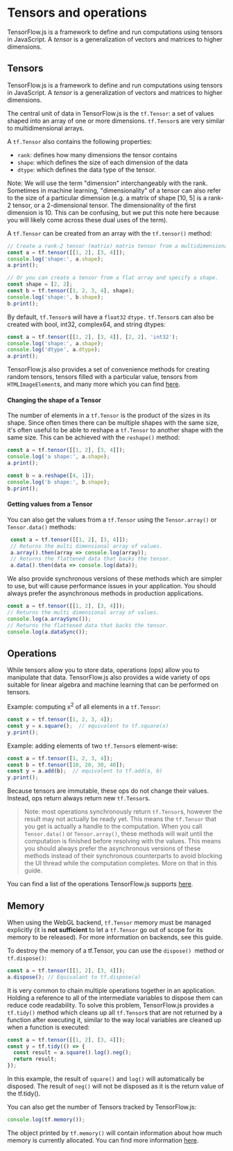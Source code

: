 # Tensors and operations

TensorFlow.js is a framework to define and run computations using tensors in JavaScript. A *tensor* is a generalization of vectors and matrices to higher dimensions.

## Tensors

TensorFlow.js is a framework to define and run computations using tensors in JavaScript. A *tensor* is a generalization of vectors and matrices to higher dimensions.

The central unit of data in TensorFlow.js is the `tf.Tensor`: a set of values shaped into an array of one or more dimensions. `tf.Tensor`s are very similar to multidimensional arrays.

A `tf.Tensor` also contains the following properties:

*   `rank`: defines how many dimensions the tensor contains
*   `shape`: which defines the size of each dimension of the data
*   `dtype`: which defines the data type of the tensor.

Note: We will use the term "dimension" interchangeably with the rank. Sometimes in machine learning, "dimensionality" of a tensor can also refer to the size of a particular dimension (e.g. a matrix of shape [10, 5] is a rank-2 tensor, or a 2-dimensional tensor. The dimensionality of the first dimension is 10. This can be confusing, but we put this note here because you will likely come across these dual uses of the term).

A `tf.Tensor` can be created from an array with the `tf.tensor()` method:


```js
// Create a rank-2 tensor (matrix) matrix tensor from a multidimensional array.
const a = tf.tensor([[1, 2], [3, 4]]);
console.log('shape:', a.shape);
a.print();

// Or you can create a tensor from a flat array and specify a shape.
const shape = [2, 2];
const b = tf.tensor([1, 2, 3, 4], shape);
console.log('shape:', b.shape);
b.print();
```


By default, `tf.Tensor`s will have a `float32` `dtype.` `tf.Tensor`s can also be created with bool, int32, complex64, and string dtypes:


```js
const a = tf.tensor([[1, 2], [3, 4]], [2, 2], 'int32');
console.log('shape:', a.shape);
console.log('dtype', a.dtype);
a.print();
```


TensorFlow.js also provides a set of convenience methods for creating random tensors, tensors filled with a particular value, tensors from `HTMLImageElement`s, and many more which you can find [here](https://js.tensorflow.org/api/latest/#Tensors-Creation).


#### Changing the shape of a Tensor

The number of elements in a `tf.Tensor` is the product of the sizes in its shape. Since often times there can be multiple shapes with the same size, it's often useful to be able to reshape a `tf.Tensor` to another shape with the same size. This can be achieved with the `reshape()` method:


```js
const a = tf.tensor([[1, 2], [3, 4]]);
console.log('a shape:', a.shape);
a.print();

const b = a.reshape([4, 1]);
console.log('b shape:', b.shape);
b.print();
```



#### Getting values from a Tensor

You can also get the values from a `tf.Tensor` using the `Tensor.array()` or `Tensor.data()` methods:


```js
 const a = tf.tensor([[1, 2], [3, 4]]);
 // Returns the multi dimensional array of values.
 a.array().then(array => console.log(array));
 // Returns the flattened data that backs the tensor.
 a.data().then(data => console.log(data));
```


We also provide synchronous versions of these methods which are simpler to use, but will cause performance issues in your application. You should always prefer the asynchronous methods in production applications.


```js
const a = tf.tensor([[1, 2], [3, 4]]);
// Returns the multi dimensional array of values.
console.log(a.arraySync());
// Returns the flattened data that backs the tensor.
console.log(a.dataSync());
```



## Operations

While tensors allow you to store data, operations (ops) allow you to manipulate that data. TensorFlow.js also provides a wide variety of ops suitable for linear algebra and machine learning that can be performed on tensors.

Example: computing x<sup>2</sup> of all elements in a `tf.Tensor`:


```js
const x = tf.tensor([1, 2, 3, 4]);
const y = x.square();  // equivalent to tf.square(x)
y.print();
```


Example: adding elements of two `tf.Tensor`s element-wise:


```js
const a = tf.tensor([1, 2, 3, 4]);
const b = tf.tensor([10, 20, 30, 40]);
const y = a.add(b);  // equivalent to tf.add(a, b)
y.print();
```


Because tensors are immutable, these ops do not change their values. Instead, ops return always return new `tf.Tensor`s.

> Note: most operations synchronously return `tf.Tensor`s, however the result may not actually be ready yet. This means the `tf.Tensor` that you get is actually a handle to the computation. When you call `Tensor.data()` or `Tensor.array()`, these methods will wait until the computation is finished before resolving with the values. This means you should always prefer the asynchronous versions of these methods instead of their synchronous counterparts to avoid blocking the UI thread while the computation completes. More on that in this guide.

You can find a list of the operations TensorFlow.js supports [here](https://js.tensorflow.org/api/latest/#Operations).


## Memory

When using the WebGL backend, `tf.Tensor` memory must be managed explicitly (it is **not sufficient** to let a `tf.Tensor` go out of scope for its memory to be released). For more information on backends, see this guide.

To destroy the memory of a tf.Tensor, you can use the `dispose() `method or `tf.dispose()`:


```js
const a = tf.tensor([[1, 2], [3, 4]]);
a.dispose(); // Equivalant to tf.dispose(a)
```


It is very common to chain multiple operations together in an application. Holding a reference to all of the intermediate variables to dispose them can reduce code readability. To solve this problem, TensorFlow.js provides a `tf.tidy()` method which cleans up all `tf.Tensor`s that are not returned by a function after executing it, similar to the way local variables are cleaned up when a function is executed:


```js
const a = tf.tensor([[1, 2], [3, 4]]);
const y = tf.tidy(() => {
  const result = a.square().log().neg();
  return result;
});
```


In this example, the result of `square()` and `log()` will automatically be disposed. The result of `neg()` will not be disposed as it is the return value of the tf.tidy().

You can also get the number of Tensors tracked by TensorFlow.js:


```js
console.log(tf.memory());
```


The object printed by `tf.memory()` will contain information about how much memory is currently allocated. You can find more information [here](https://js.tensorflow.org/api/latest/#memory).
